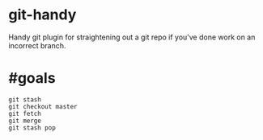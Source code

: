 # git-handy
Handy git plugin for straightening out a git repo if you've done work on an incorrect branch.


# #goals
	git stash
	git checkout master
	git fetch
	git merge
    git stash pop